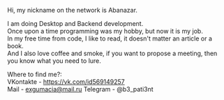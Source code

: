 Hi, my nickname on the network is Abanazar.  
  
I am doing Desktop and Backend development.  
Once upon a time programming was my hobby, but now it is my job.  
In my free time from code, I like to read, it doesn't matter an article or a book.  
And I also love coffee and smoke, if you want to propose a meeting, then you know what you need to lure.  

Where to find me?:  
VKontakte - https://vk.com/id569149257  
Mail - exgumacia@mail.ru
Telegram - @b3_pati3nt
